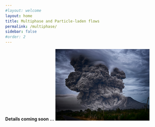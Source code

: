 ```yaml
---
#layout: welcome
layout: home
title: Multiphase and Particle-laden flows
permalink: /multiphase/
sidebar: false
#order: 2
---
```


**Details coming soon ...**
<img src="/assets/img/Mount_Sinabung_Indonesia.jpg" width="300" height=auto opacity=0.5>
